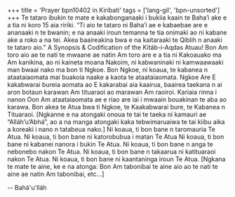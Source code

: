 +++
title = 'Prayer bpn10402 in Kiribati'
tags = ['lang-gil', 'bpn-unsorted']
+++
Te tataro ibukin te mate e kakabonganaaki i bukiia kaain te Baha’i ake e a tia ni koro 15 aia ririki. “Ti aio te tataro ni Baha’i ae e kabaebae are e ananaaki n te bwanin; e na anaaki iroun temanna te tia onimaki ao ni kabane ake a roko a na tei. Akea baaireakina bwa e na kaitaraaki te Qiblih n anaaki te tataro aio.” A Synopsis & Codification of the Kitáb-i-Aqdas
Atuau!  Bon Am toro aio ae te nati te mwaane ae natin Am toro are e a tia ni Kakoauako ma Am kanikina, ao ni kaineta moana Nakoim, ni kabwaninaki ni kamwaawaaki man bwaai nako ma bon ti Ngkoe. Bon Ngkoe, ni koaua, te kabanea n ataataiaomata mai buakoia naake a kaota te ataataiaomata.
Ngkoe Are E kakabwarai bureia aomata ao E kakarabai aia kaairua, baairea taekana n ai aron botaun karawan Am tituaraoi ao marawan Am raoiroi. Kariaia rinna i nanon Oon Am ataataiaomata ae  e riao are iai i mwaain bouakinan te aba ao karawa. Bon akea te Atua bwa ti Ngkoe, te Kaakabwarai bure, te Kabanea n Tituaraoi.
[Ngkanne e na atongaki onoua te tai te taeka ni kamauri ae “Alláh’u’Abhá”, ao a na manga atongaki kaka tebwimaruaiwa te tai kiibu aika a koreaki i nano n tatabeua nako.]
Ni koaua, ti bon bane n taromauria Te Atua.
Ni koaua, ti bon bane ni katorobubua i matan Te Atua
Ni koaua, ti bon bane ni kabanei nanora i bukin Te Atua.
Ni koaua, ti bon bane n anga te nebonebo nakon Te Atua.
Ni koaua, ti bon bane n takaarua ni katituaraoi nakon Te Atua.
Ni koaua, ti bon bane ni kaantaninga iroun Te Atua.
[Ngkana te mate te aine, ke e na atonga: Bon Am tabonibai te aine aio ao te nati te aine ae natin Am tabonibai, etc…]

-- Bahá'u'lláh
